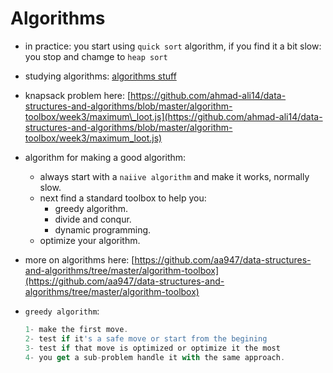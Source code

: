 # Algorithms

* in practice: you start using `quick sort` algorithm, if you find it a bit slow: you stop and chamge to `heap sort`
* studying algorithms: [algorithms stuff](https://github.com/ahmad-ali14/Activity-log/blob/master/algorithms.md)
* knapsack problem here: [https://github.com/ahmad-ali14/data-structures-and-algorithms/blob/master/algorithm-toolbox/week3/maximum\_loot.js](https://github.com/ahmad-ali14/data-structures-and-algorithms/blob/master/algorithm-toolbox/week3/maximum_loot.js)
* algorithm for making a good algorithm:
  * always start with a `naiive algorithm` and make it works, normally slow.
  * next find a standard toolbox to help you:
    * greedy algorithm.
    * divide and conqur.
    * dynamic programming.
  * optimize your algorithm.
* more on algorithms here: [https://github.com/aa947/data-structures-and-algorithms/tree/master/algorithm-toolbox](https://github.com/aa947/data-structures-and-algorithms/tree/master/algorithm-toolbox)
* `greedy algorithm`:

  ```javascript
  1- make the first move.
  2- test if it's a safe move or start from the begining
  3- test if that move is optimized or optimize it the most
  4- you get a sub-problem handle it with the same approach.
  ```

